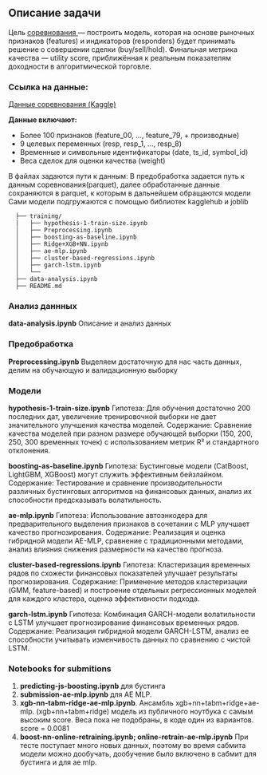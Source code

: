 ## Описание задачи
Цель [соревнования ]([url](https://www.kaggle.com/competitions/jane-street-real-time-market-data-forecasting/overview))— построить модель, которая на основе рыночных признаков (features) и индикаторов (responders) будет принимать решение о совершении сделки (buy/sell/hold). Финальная метрика качества — utility score, приближённая к реальным показателям доходности в алгоритмической торговле.

### Ссылка на данные:
[Данные соревнования (Kaggle)](https://www.kaggle.com/competitions/jane-street-real-time-market-data-forecasting/data)

**Данные включают:**
* Более 100 признаков (feature_00, ..., feature_79, + производные)
* 9 целевых переменных (resp, resp_1, ..., resp_8)
* Временные и символьные идентификаторы (date, ts_id, symbol_id)
* Веса сделок для оценки качества (weight)

В файлах задаются пути к данным:
В предобработка задается путь к данным соревнования(parquet), далее обработанные данные сохраняются в parquet, к которым в дальнейшем обращаются модели
Сами модели подгружаются с помощью библиотек kagglehub и joblib

      ├── training/
      |   ├── hypothesis-1-train-size.ipynb
      │   ├── Preprocessing.ipynb 
      │   ├── boosting-as-baseline.ipynb
      │   ├── Ridge+XGB+NN.ipynb
      │   ├── ae-mlp.ipynb
      │   ├── cluster-based-regressions.ipynb
      │   ├── garch-lstm.ipynb
      │   └── 
      ├── data-analysis.ipynb
      ├── README.md


### Анализ даннных
**data-analysis.ipynb**
Описание и анализ данных

### Предобработка
**Preprocessing.ipynb** 
Выделяем достаточную для нас часть данных, делим на обучающую и валидационную выборку


### Модели
**hypothesis-1-train-size.ipynb**
Гипотеза: Для обучения достаточно 200 последних дат, увеличение тренировочной выборки не дает значительного улучшения качества моделей.
Содержание: Сравнение качества моделей при разном размере обучающей выборки (150, 200, 250, 300 временных точек) с использованием метрик R² и стандартного отклонения.

**boosting-as-baseline.ipynb**
Гипотеза: Бустинговые модели (CatBoost, LightGBM, XGBoost) могут служить эффективным бейзлайном.
Содержание: Тестирование и сравнение производительности различных бустинговых алгоритмов на финансовых данных, анализ их способности предсказывать волатильность.

**ae-mlp.ipynb**
Гипотеза: Использование автоэнкодера для предварительного выделения признаков в сочетании с MLP улучшает качество прогнозирования.
Содержание: Реализация и оценка гибридной модели AE-MLP, сравнение с традиционными методами, анализ влияния снижения размерности на качество прогноза.

**cluster-based-regressions.ipynb**
Гипотеза: Кластеризация временных рядов по схожести финансовых показателей улучшает результаты прогнозирования.
Содержание: Применение методов кластеризации (GMM, feature-based) и построение отдельных регрессионных моделей для каждого кластера, оценка эффективности подхода.

**garch-lstm.ipynb**
Гипотеза: Комбинация GARCH-модели волатильности с LSTM улучшает прогнозирование финансовых временных рядов.
Содержание: Реализация гибридной модели GARCH-LSTM, анализ ее способности учитывать изменчивость данных по сравнению с чистой LSTM.
### Notebooks for submitions
1. **predicting-js-boosting.ipynb** для бустинга
2. **submission-ae-mlp.ipynb** для AE MLP.
3. **xgb-nn-tabm-ridge-ae-mlp.ipynb**. Ансамбль xgb+nn+tabm+ridge+ae-mlp. (xgb+nn+tabm+ridge) модель из публичного ноутбука с самым высоким score. Веса пока не подобраны, в коде один из вариантов. score = 0.0081
5. **boost-nn-online-retraining.ipynb; online-retrain-ae-mlp.ipynb** При тесте поступает много новых данных, поэтому во время сабмита модели можно дообучать, дообучение было включено в сабмит для бустинга и для ae mlp.




